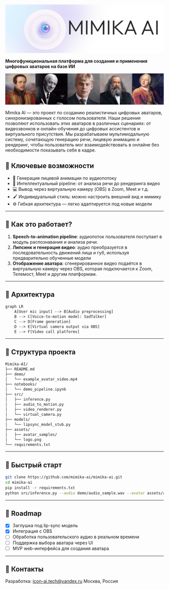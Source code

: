 ![logo](assets/logo.png)

**Многофункциональная платформа для создания и применения цифровых аватаров на базе ИИ**

![Demo](assets/portrait.gif)

Mimika AI — это проект по созданию реалистичных цифровых аватаров, синхронизированных с голосом пользователя. Наши решения позволяют использовать этих аватаров в различных сценариях: от видеозвонков и онлайн-обучения до цифровых ассистентов и виртуального присутствия. Мы разрабатываем мультимодальную систему, сочетающую генерацию речи, лицевую анимацию и рендеринг, чтобы пользователь мог взаимодействовать в онлайне без необходимости показывать себя в кадре. 

## 🧩 Ключевые возможности

- 🎤 Генерация лицевой анимации по аудиопотоку
- 🧠 Интеллектуальный pipeline: от анализа речи до рендеринга видео
- 💻 Вывод через виртуальную камеру (OBS) в Zoom, Meet и т.д.
- 🖌️ Индивидуальный стиль: можно настроить внешний вид и мимику
- ⚙️ Гибкая архитектура — легко адаптируется под новые модели

---

## 🔧 Как это работает?

1. **Speech-to-animation pipeline**: аудиопоток пользователя поступает в модуль распознавания и анализа речи.
2. **Липсинк и генерация видео**: аудио преобразуется в последовательность движений лица и губ, используя предварительно обученные модели 
3. **Отображение аватара**: сгенерированное видео подаётся в виртуальную камеру через OBS, которая подключается к Zoom, Телемост, Meet и другим платформам.

---

## 🧠 Архитектура

```mermaid
graph LR
    A[User mic input] --> B[Audio preprocessing]
    B --> C[Voice-to-motion model: SadTalker]
    C --> D[Frame generation]
    D --> E[Virtual camera output via OBS]
    E --> F[Video call platforms]
```

---

## 📁 Структура проекта

```
Mimika-AI/
├── README.md
├── demo/
│   └── example_avatar_video.mp4
├── notebooks/
│   └── demo_pipeline.ipynb
├── src/
│   ├── inference.py
│   ├── audio_to_motion.py
│   ├── video_renderer.py
│   └── virtual_camera.py
├── models/
│   └── lipsync_model_stub.py
├── assets/
│   ├── avatar_samples/
│   └── logo.png
└── requirements.txt
```

---

## 🚀 Быстрый старт

```bash
git clone https://github.com/mimika-ai/mimika-ai.git
cd mimika-ai
pip install -r requirements.txt
python src/inference.py --audio demo/audio_sample.wav --avatar assets/avatar_samples/avatar1.png
```


---

## 📅 Roadmap

- [x] Заглушка под lip-sync модель
- [x] Интеграция с OBS
- [ ] Обработка пользовательского аудио в реальном времени
- [ ] Поддержка выбора аватара через UI
- [ ] MVP web-интерфейса для создания аватара

---



## 🤝 Контакты

Разработка: icon-ai.tech@yandex.ru
Москва, Россия
